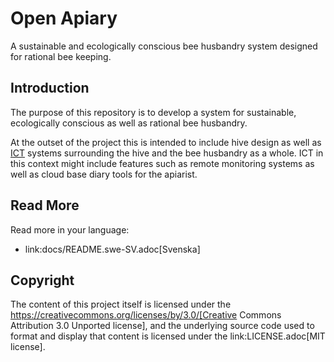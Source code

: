 # Open Apiary
<!-- Eric Sandbling, https://github.com/ericsandbling -->

A sustainable and ecologically conscious bee husbandry system designed for rational bee keeping.

## Introduction

The purpose of this repository is to develop a system for sustainable, ecologically conscious as well as rational bee husbandry.

At the outset of the project this is intended to include hive design as well as [ICT](https://en.wikipedia.org/wiki/Information_and_communications_technology) systems surrounding the hive and the bee husbandry as a whole. ICT in this context might include features such as remote monitoring systems as well as cloud base diary tools for the apiarist.

## Read More

Read more in your language:

* link:docs/README.swe-SV.adoc[Svenska]

## Copyright

The content of this project itself is licensed under the https://creativecommons.org/licenses/by/3.0/[Creative Commons Attribution 3.0 Unported license], and the underlying source code used to format and display that content is licensed under the link:LICENSE.adoc[MIT license].
